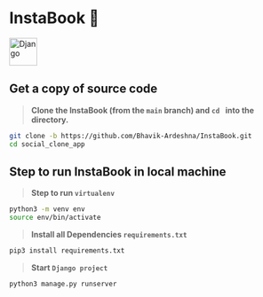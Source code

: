 # InstaBook 👋

<img title="Django" height="50" src="https://www.vectorlogo.zone/logos/djangoproject/djangoproject-ar21.svg"/> 

## Get a copy of source code

> **Clone the InstaBook (from the `main` branch) and `cd ` into the directory.**

```sh
git clone -b https://github.com/Bhavik-Ardeshna/InstaBook.git
cd social_clone_app
```
## Step to run InstaBook in local machine

> **Step to run `virtualenv`**

```sh
python3 -m venv env
source env/bin/activate
```

> **Install all Dependencies `requirements.txt`**

```sh
pip3 install requirements.txt
```

> **Start `Django project`**

```sh
python3 manage.py runserver
```
